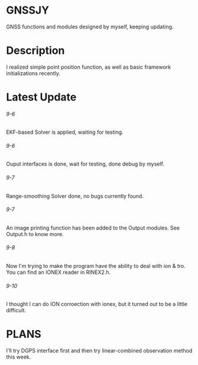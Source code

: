 # GNSSJY
GNSS functions and modules designed by myself, keeping updating.
# Description
I realized simple point position function, as well as basic framework initializations recently. 
# Latest Update
###### 9-6  
EKF-based Solver is applied, waiting for testing. 
###### 9-6  
Ouput interfaces is done, wait for testing, done debug by myself. 
###### 9-7  
Range-smoothing Solver done, no bugs currently found. 
###### 9-7  
An image printing function has been added to the Output modules. See Output.h to know more. 
###### 9-8  
Now I'm trying to make the program have the ability to deal with ion & tro.  
     You can find an IONEX reader in RINEX2.h. 
###### 9-10 
I thought I can do ION corroection with ionex, but it turned out to be a little difficult. 
# PLANS
I'll try DGPS interface first and then try linear-combined observation method this week.
